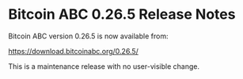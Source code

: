 # Bitcoin ABC 0.26.5 Release Notes

Bitcoin ABC version 0.26.5 is now available from:

  <https://download.bitcoinabc.org/0.26.5/>

This is a maintenance release with no user-visible change.
